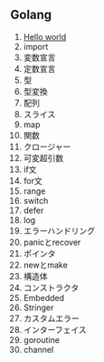 ## Golang

1. [Hello world](1.Hello-world.md)
2. import
3. 変数宣言
4. 定数宣言
5. 型
6. 型変換
7. 配列
8. スライス
9. map
10. 関数
11. クロージャー
12. 可変超引数
13. if文
14. for文
15. range
16. switch
17. defer
18. log
19. エラーハンドリング
20. panicとrecover
21. ポインタ
22. newとmake
23. 構造体
24. コンストラクタ
25. Embedded
26. Stringer
27. カスタムエラー
28. インターフェイス
29. goroutine
30. channel
